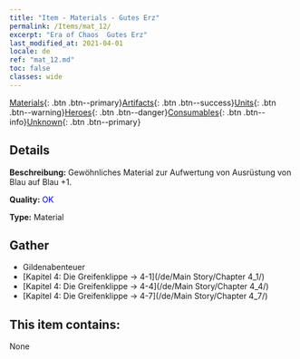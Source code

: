 ```yaml
---
title: "Item - Materials - Gutes Erz"
permalink: /Items/mat_12/
excerpt: "Era of Chaos  Gutes Erz"
last_modified_at: 2021-04-01
locale: de
ref: "mat_12.md"
toc: false
classes: wide
---
```

 [Materials](/de/Items/){: .btn .btn--primary}[Artifacts](/de/Items/Artifacts/){: .btn .btn--success}[Units](/de/Items/Units/){: .btn .btn--warning}[Heroes](/de/Items/Heroes/){: .btn .btn--danger}[Consumables](/de/Items/Consumables/){: .btn .btn--info}[Unknown](/de/Items/Unknown/){: .btn .btn--primary}

## Details
 **Beschreibung:** Gewöhnliches Material zur Aufwertung von Ausrüstung von Blau auf Blau +1.

 **Quality:** <span style="color: #0000CD">OK</span>

 **Type:** Material

## Gather

*    Gildenabenteuer 
*    [Kapitel 4: Die Greifenklippe -> 4-1](/de/Main Story/Chapter 4_1/) 
*    [Kapitel 4: Die Greifenklippe -> 4-4](/de/Main Story/Chapter 4_4/) 
*    [Kapitel 4: Die Greifenklippe -> 4-7](/de/Main Story/Chapter 4_7/) 

## This item contains:

  None

